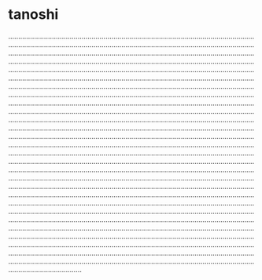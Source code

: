 # tanoshi
.....................................................................................................................................................................................................................................................................................................................................................................................................................................................................................................................................................................................................................................................................................................................................................................................................................................................................................................................................................................................................................................................................................................................................................................................................................................................................................................................................................................................................................................................................................................................................................................................................................................................................................................................................................................................................................................................................................................................................................................................................................................................................................................................................................................................................................................................................................................................................................................................................................................................................................................................................................................................................................................................................................................................................................................................................................................................................................................................................................................................................................................................................................................................................................................................................................................................................................................................................................................................................................................................................................................................................................................................................................................................